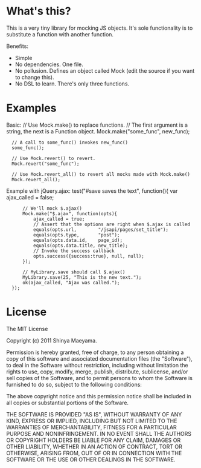 What's this?
============

This is a very tiny library for mocking JS objects.
It's sole functionality is to substitute a function with another function.

Benefits:
* Simple
* No dependencies. One file.
* No pollusion. Defines an object called Mock (edit the source if you want to change this).
* No DSL to learn. There's only three functions.


Examples
========

Basic:
      // Use Mock.make() to replace functions.
      // The first argument is a string, the next is a Function object.
      Mock.make("some_func", new_func);
       
      // A call to some_func() invokes new_func()
      some_func();
       
      // Use Mock.revert() to revert.
      Mock.revert("some_func");
       
      // Use Mock.revert_all() to revert all mocks made with Mock.make()
      Mock.revert_all();


Example with jQuery.ajax:
      test("#save saves the text", function(){
          var ajax_called = false;
       
          // We'll mock $.ajax()
          Mock.make("$.ajax", function(opts){
              ajax_called = true;
              // Assert that the options are right when $.ajax is called
              equals(opts.url,        "/jsapi/pages/set_title");
              equals(opts.type,       "post");
              equals(opts.data.id,    page_id);
              equals(opts.data.title, new_title);
              // Invoke the success callback
              opts.success({success:true}, null, null);
          });
       
          // MyLibrary.save should call $.ajax()
          MyLibrary.save(25, "This is the new text.");
          ok(ajax_called, "Ajax was called.");
      });

 
License
=======

The MIT License

Copyright (c) 2011 Shinya Maeyama.

Permission is hereby granted, free of charge, to any person obtaining a copy
of this software and associated documentation files (the "Software"), to deal
in the Software without restriction, including without limitation the rights
to use, copy, modify, merge, publish, distribute, sublicense, and/or sell
copies of the Software, and to permit persons to whom the Software is
furnished to do so, subject to the following conditions:

The above copyright notice and this permission notice shall be included in
all copies or substantial portions of the Software.

THE SOFTWARE IS PROVIDED "AS IS", WITHOUT WARRANTY OF ANY KIND, EXPRESS OR
IMPLIED, INCLUDING BUT NOT LIMITED TO THE WARRANTIES OF MERCHANTABILITY,
FITNESS FOR A PARTICULAR PURPOSE AND NONINFRINGEMENT. IN NO EVENT SHALL THE
AUTHORS OR COPYRIGHT HOLDERS BE LIABLE FOR ANY CLAIM, DAMAGES OR OTHER
LIABILITY, WHETHER IN AN ACTION OF CONTRACT, TORT OR OTHERWISE, ARISING FROM,
OUT OF OR IN CONNECTION WITH THE SOFTWARE OR THE USE OR OTHER DEALINGS IN
THE SOFTWARE.
